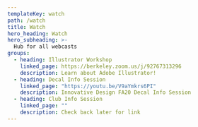 ```yaml
---
templateKey: watch
path: /watch
title: Watch
hero_heading: Watch
hero_subheading: >-
  Hub for all webcasts
groups:
  - heading: Illustrator Workshop
    linked_page: https://berkeley.zoom.us/j/92767313296
    description: Learn about Adobe Illustrator!
  - heading: Decal Info Session
    linked_page: "https://youtu.be/V9aYmkrs6PI"
    description: Innovative Design FA20 Decal Info Session
  - heading: Club Info Session
    linked_page: ""
    description: Check back later for link
---
```


